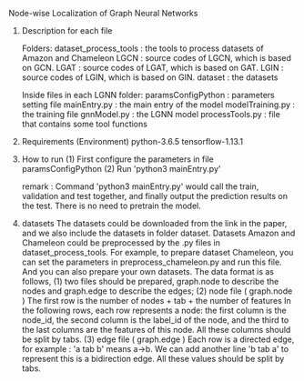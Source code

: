 
Node-wise Localization of Graph Neural Networks


1. Description for each file

	Folders:
		dataset_process_tools : the tools to process datasets of Amazon and Chameleon
		LGCN : source codes of LGCN, which is based on GCN.
		LGAT : source codes of LGAT, which is based on GAT.
		LGIN : source codes of LGIN, which is based on GIN.
		dataset : the datasets
	
	Inside files in each LGNN folder:
		paramsConfigPython : parameters setting file
		mainEntry.py : the main entry of the model
		modelTraining.py : the training file 
		gnnModel.py : the LGNN model
		processTools.py : file that contains some tool functions
	
2. Requirements (Environment)
	python-3.6.5
	tensorflow-1.13.1

3. How to run
	(1) First configure the parameters in file paramsConfigPython
	(2) Run 'python3 mainEntry.py' 
	
	remark : Command 'python3 mainEntry.py' would call the train, validation and test together, and finally output the prediction results on the test. There is no need to pretrain the model.

4. datasets
	The datasets could be downloaded from the link in the paper, and we also include the datasets in folder dataset.
	Datasets Amazon and Chameleon could be preprocessed by the .py files in dataset_process_tools. For example, to prepare dataset Chameleon, you can set the parameters in preprocess_chameleon.py and run this file.
	And you can also prepare your own datasets. The data format is as follows,
		(1) two files should be prepared, graph.node to describe the nodes and graph.edge to describe the edges;
		(2) node file ( graph.node )
			The first row is the number of nodes + tab + the number of features
			In the following rows, each row represents a node: the first column is the node_id, the second column is the label_id of the node, and the third to the last columns are the features of this node. All these columns should be split by tabs.
		(3) edge file ( graph.edge )
			Each row is a directed edge, for example : 'a tab b' means a->b. We can add another line 'b tab a' to represent this is a bidirection edge. All these values should be split by tabs.
			
